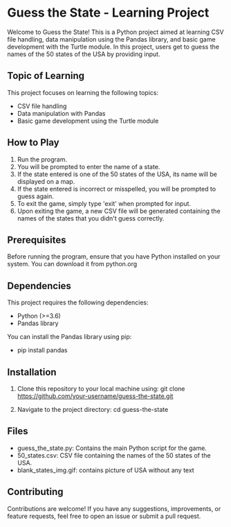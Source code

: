 # Guess the State - Learning Project

Welcome to Guess the State! This is a Python project aimed at learning CSV file handling, data manipulation using the Pandas library, and basic game development with the Turtle module. In this project, users get to guess the names of the 50 states of the USA by providing input.

## Topic of Learning

This project focuses on learning the following topics:

- CSV file handling
- Data manipulation with Pandas
- Basic game development using the Turtle module

## How to Play

1. Run the program.
2. You will be prompted to enter the name of a state.
3. If the state entered is one of the 50 states of the USA, its name will be displayed on a map.
4. If the state entered is incorrect or misspelled, you will be prompted to guess again.
5. To exit the game, simply type 'exit' when prompted for input.
6. Upon exiting the game, a new CSV file will be generated containing the names of the states that you didn't guess correctly.

## Prerequisites
Before running the program, ensure that you have Python installed on your system. You can download it from python.org

## Dependencies

This project requires the following dependencies:

- Python (>=3.6)
- Pandas library

You can install the Pandas library using pip:
- pip install pandas

## Installation

1. Clone this repository to your local machine using:
git clone https://github.com/your-username/guess-the-state.git

2. Navigate to the project directory:
cd guess-the-state

## Files

- guess_the_state.py: Contains the main Python script for the game.
- 50_states.csv: CSV file containing the names of the 50 states of the USA.
- blank_states_img.gif:  contains picture of USA without any text

## Contributing

Contributions are welcome! If you have any suggestions, improvements, or feature requests, feel free to open an issue or submit a pull request.
